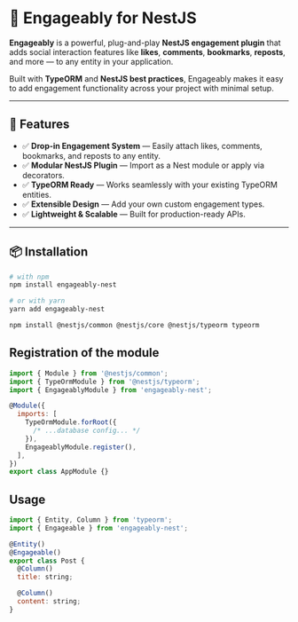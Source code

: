 # 🚀 Engageably for NestJS

**Engageably** is a powerful, plug-and-play **NestJS engagement plugin** that adds social interaction features like **likes**, **comments**, **bookmarks**, **reposts**, and more — to any entity in your application.

Built with **TypeORM** and **NestJS best practices**, Engageably makes it easy to add engagement functionality across your project with minimal setup.

---

## 🧩 Features

- ✅ **Drop-in Engagement System** — Easily attach likes, comments, bookmarks, and reposts to any entity.
- ✅ **Modular NestJS Plugin** — Import as a Nest module or apply via decorators.
- ✅ **TypeORM Ready** — Works seamlessly with your existing TypeORM entities.
- ✅ **Extensible Design** — Add your own custom engagement types.
- ✅ **Lightweight & Scalable** — Built for production-ready APIs.

---

## 📦 Installation

```bash
# with npm
npm install engageably-nest

# or with yarn
yarn add engageably-nest

npm install @nestjs/common @nestjs/core @nestjs/typeorm typeorm
```

## Registration of the module

```javascript
import { Module } from '@nestjs/common';
import { TypeOrmModule } from '@nestjs/typeorm';
import { EngageablyModule } from 'engageably-nest';

@Module({
  imports: [
    TypeOrmModule.forRoot({
      /* ...database config... */
    }),
    EngageablyModule.register(),
  ],
})
export class AppModule {}

```
## Usage

```javascript
import { Entity, Column } from 'typeorm';
import { Engageable } from 'engageably-nest';

@Entity()
@Engageable()
export class Post {
  @Column()
  title: string;

  @Column()
  content: string;
}
```